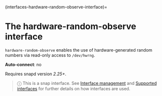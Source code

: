 (interfaces-hardware-random-observe-interface)=
# The hardware-random-observe interface

`hardware-random-observe` enables the use of hardware-generated random numbers via read-only access to `/dev/hwrng`.

 **Auto-connect**: no

Requires snapd version _2.25+_.

> ⓘ  This is a snap interface. See [Interface management](/) and [Supported interfaces](/interfaces/index) for further details on how interfaces are used.

